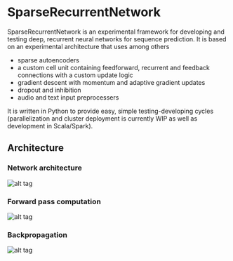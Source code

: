 # **SparseRecurrentNetwork** #

SparseRecurrentNetwork is an experimental framework for developing and testing deep, recurrent neural networks for sequence prediction. It is based on an experimental architecture that uses among others

* sparse autoencoders
* a custom cell unit containing feedforward, recurrent and feedback connections with a custom update logic
* gradient descent with momentum and adaptive gradient updates
* dropout and inhibition
* audio and text input preprocessers

It is written in Python to provide easy, simple testing-developing cycles (parallelization and cluster deployment is currently WIP as well as development in Scala/Spark).

## **Architecture** ##

### Network architecture ###
![alt tag](https://cloud.githubusercontent.com/assets/2136696/10036936/9a4d3ef4-61d8-11e5-8023-e5629d6c158b.jpg)

### Forward pass computation ###
![alt tag](https://cloud.githubusercontent.com/assets/2136696/10036939/9f38c7a8-61d8-11e5-92d8-b01e7d1e8b74.jpg)

### Backpropagation ###
![alt tag](https://cloud.githubusercontent.com/assets/2136696/10036940/9f6fc2bc-61d8-11e5-9884-9baf89d6a422.jpg)
